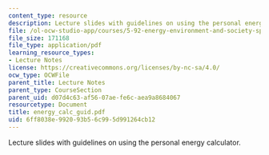 ```yaml
---
content_type: resource
description: Lecture slides with guidelines on using the personal energy calculator.
file: /ol-ocw-studio-app/courses/5-92-energy-environment-and-society-spring-2007/6ff8038e992093b56c995d991264cb12_energy_calc_guid.pdf
file_size: 171168
file_type: application/pdf
learning_resource_types:
- Lecture Notes
license: https://creativecommons.org/licenses/by-nc-sa/4.0/
ocw_type: OCWFile
parent_title: Lecture Notes
parent_type: CourseSection
parent_uid: d07d4c63-af56-07ae-fe6c-aea9a8684067
resourcetype: Document
title: energy_calc_guid.pdf
uid: 6ff8038e-9920-93b5-6c99-5d991264cb12
---
```

Lecture slides with guidelines on using the personal energy calculator.
